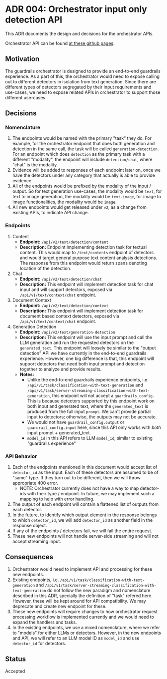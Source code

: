 # ADR 004: Orchestrator input only detection API


This ADR documents the design and decisions for the orchestrator APIs.

Orchestrator API can be found [at these github pages](https://foundation-model-stack.github.io/fms-guardrails-orchestrator/).

## Motivation

The guardrails orchestrator is designed to provide an end-to-end guardrails experience. As a part of this, the orchestrator would need to expose calling out to different detectors in isolation from text generation. Since there are different types of detectors segregated by their input requirements and use-cases, we need to expose related APIs in orchestrator to support those different use-cases.


## Decisions


### Nomenclature

1. The endpoints would be named with the primary "task" they do. For example, for the orchestrator endpoint that does both generation and detection in the same call, the task will be called `generation-detection`. For an endpoint which does `detection` as the primary task with a different "modality", the endpoint will include `detection/chat`, where "chat" is the modality.
1. Evidence will be added to responses of each endpoint later on, once we have the detectors under any category that actually is able to provide evidence.
1. All of the endpoints would be prefixed by the modality of the input / output. So for text generation use-cases, the modality would be `text`, for text to image generation, the modality would be `text-image`, for image to image functionalities, the modality would be `image`.
1. All new endpoints would get released under `v2`, as a change from existing APIs, to indicate API change.


### Endpoints

1. Content
    - **Endpoint:** `/api/v2/text/detection/content`
    - **Description:** Endpoint implementing detection task for textual content. This would map to `/text/contents` endpoint of detectors and would target general purpose text content analysis detections. The response from this endpoint would return spans denoting location of the detection.
1. Chat
    - **Endpoint:** `/api/v2/text/detection/chat`
    - **Description:** This endpoint will implement detection task for chat input and will support detectors, exposed via `/api/v1/text/context/chat` endpoint.
1. Document Context
    - **Endpoint:** `/api/v2/text/detection/context`
    - **Description:** This endpoint will implement detection task for document based context detectors, exposed via `/api/v1/text/context/chat` endpoint.
1. Generation Detection
    - **Endpoint:** `/api/v2/text/generation-detection`
    - **Description:** This endpoint will use the input prompt and call the LLM generation and run the requested detectors on the `generated_text`. This endpoint will loosely be similar to the "output detection" API we have currently in the end-to-end guardrails experience. However, one big difference is that, this endpoint will support detectors that need both input prompt and detection together to analyze and provide results.
    - **Notes:**
        - Unlike the end-to-end guardrails experience endpoints, i.e. `/api/v1/task/classification-with-text-generation` and `/api/v1/task/server-streaming-classification-with-text-generation`, this endpoint will not accept a `guardrails_config`. This is because detectors supported by this endpoint work on both input and generated text, where the `generated_text` is produced from the full input `prompt`. We can't provide partial input to detectors; otherwise, the outputs may not be accurate.
        - We would not have `guardrail_config.output` or `guardrail_config.input` here, since this API only works with _both_ input prompt + generated_text.
        - `model_id` in this API refers to LLM `model_id`, similar to existing "guardrails experience"

### API Behavior
1. Each of the endpoints mentioned in this document would accept list of `detector_id` as the input. Each of these detectors are assumed to be of "same" type. If they turn out to be different, then we will throw appropriate 400 error.
   - NOTE: Orchestrator currently does not have a way to map detector-ids with their type / endpoint. In future, we may implement such a mapping to help with error handling.
1. The output of each endpoint will contain a flattened list of outputs from each detector.
1. In the future, to identify which output element in the response belongs to which `detector_id`, we will add `detector_id` as another field in the response object.
1. If any of the endpoints / detectors fail, we will fail the entire request.
1. These new endpoints will not handle server-side streaming and will not accept streaming input.

## Consequences

1. Orchestrator would need to implement API and processing for these new endpoints.
1. Existing endpoints, i.e. `/api/v1/task/classification-with-text-generation` and `/api/v1/task/server-streaming-classification-with-text-generation` do not follow the new paradigm and nomenclature described in this ADR, specially the definition of "task" refered here. However, these will be kept around for API compatibility. We may deprecate and create new endpoint for these.
1. These new endpoints will require changes to how orchestrator request processing workflow is implemented currently and we would need to expand the handlers and tasks.
1. In the existing endpoints, we use a mixed nomenclature, where we refer to "models" for either LLMs or detectors. However, in the new endpoints and API, we will refer to an LLM model ID as `model_id` and use `detector_id` for detectors.

## Status

Accepted
